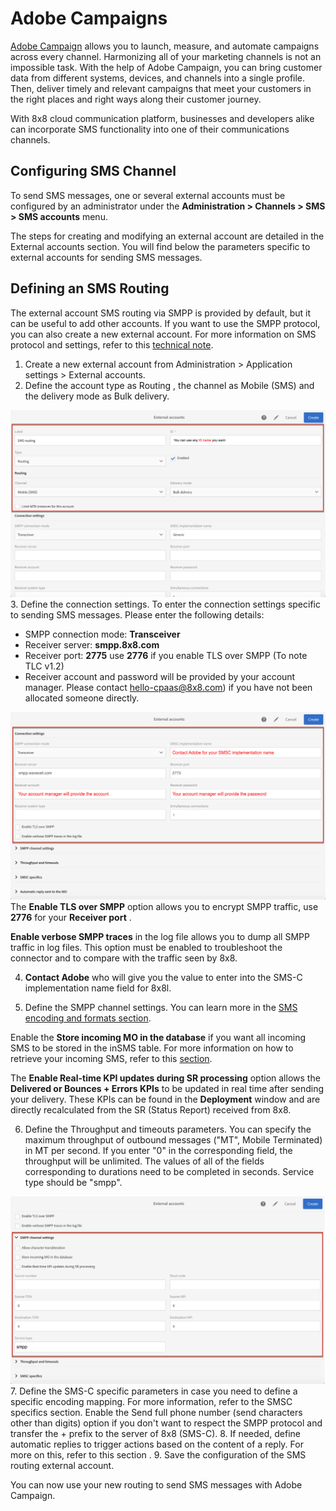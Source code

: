 # Adobe Campaigns

[Adobe Campaign](https://www.adobe.com/sea/experience-cloud/topics/campaign-management.html) allows you to launch, measure, and automate campaigns across every channel. Harmonizing all of your marketing channels is not an impossible task. With the help of Adobe Campaign, you can bring customer data from different systems, devices, and channels into a single profile. Then, deliver timely and relevant campaigns that meet your customers in the right places and right ways along their customer journey.

With 8x8 cloud communication platform, businesses and developers alike can incorporate SMS functionality into one of their communications channels.

## Configuring SMS Channel

To send SMS messages, one or several external accounts must be configured by an administrator under the **Administration > Channels > SMS > SMS accounts** menu.

The steps for creating and modifying an external account are detailed in the External accounts section. You will find below the parameters specific to external accounts for sending SMS messages.

## Defining an SMS Routing

The external account SMS routing via SMPP is provided by default, but it can be useful to add other accounts. If you want to use the SMPP protocol, you can also create a new external account. For more information on SMS protocol and settings, refer to this [technical note](https://helpx.adobe.com/campaign/kb/sms-connector-protocol-and-settings.html).

1. Create a new external account from Administration > Application settings > External accounts.
2. Define the account type as Routing , the channel as Mobile (SMS) and the delivery mode as Bulk delivery.

![1152](../images/a3d8152-1596705622439.png "1596705622439.png")
3. Define the connection settings. To enter the connection settings specific to sending SMS messages.
Please enter the following details:

* SMPP connection mode: **Transceiver**
* Receiver server: **smpp.8x8.com**
* Receiver port: **2775** use **2776** if you enable TLS over SMPP (To note TLC v1.2)
* Receiver account and password will be provided by your account manager. Please contact [hello-cpaas@8x8.com](mailto:hello-cpaas@8x8.com)) if you have not been allocated someone directly.

![1152](../images/cc24767-1596707708166.png "1596707708166.png")
The **Enable TLS over SMPP** option allows you to encrypt SMPP traffic, use **2776** for your **Receiver port** .  

**Enable verbose SMPP traces** in the log file allows you to dump all SMPP traffic in log files. This option must be enabled to troubleshoot the connector and to compare with the traffic seen by 8x8.  

4. **Contact Adobe** who will give you the value to enter into the SMS-C implementation name field for 8x8l.  

5. Define the SMPP channel settings. You can learn more in the [SMS encoding and formats section](https://docs.adobe.com/content/help/en/campaign-standard/using/administrating/configuring-channels/configuring-sms-channel.html#sms-encoding-and-formats).  

Enable the **Store incoming MO in the database** if you want all incoming SMS to be stored in the inSMS table. For more information on how to retrieve your incoming SMS, refer to this [section](https://docs.adobe.com/content/help/en/campaign-standard/using/communication-channels/sms-messages/managing-incoming-sms.html#storing-incoming-sms).  

The **Enable Real-time KPI updates during SR processing** option allows the **Delivered or Bounces + Errors KPIs** to be updated in real time after sending your delivery. These KPIs can be found in the **Deployment** window and are directly recalculated from the SR (Status Report) received from 8x8.  

6. Define the Throughput and timeouts parameters. You can specify the maximum throughput of outbound messages ("MT", Mobile Terminated) in MT per second. If you enter "0" in the corresponding field, the throughput will be unlimited. The values of all of the fields corresponding to durations need to be completed in seconds. Service type should be "smpp".

![1152](../images/412521e-1596709098471.png "1596709098471.png")
7. Define the SMS-C specific parameters in case you need to define a specific encoding mapping. For more information, refer to the SMSC specifics section. Enable the Send full phone number (send characters other than digits) option if you don't want to respect the SMPP protocol and transfer the + prefix to the server of 8x8 (SMS-C).
8. If needed, define automatic replies to trigger actions based on the content of a reply. For more on this, refer to this section .
9. Save the configuration of the SMS routing external account.

You can now use your new routing to send SMS messages with Adobe Campaign.
